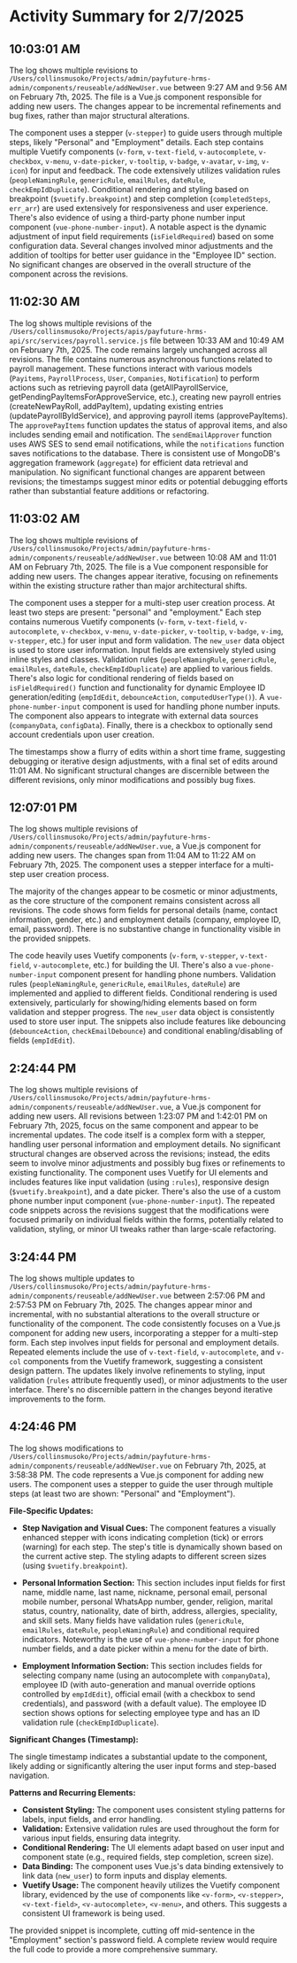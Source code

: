 # Activity Summary for 2/7/2025

## 10:03:01 AM
The log shows multiple revisions to `/Users/collinsmusoko/Projects/admin/payfuture-hrms-admin/components/reuseable/addNewUser.vue` between 9:27 AM and 9:56 AM on February 7th, 2025.  The file is a Vue.js component responsible for adding new users.  The changes appear to be incremental refinements and bug fixes, rather than major structural alterations.

The component uses a stepper (`v-stepper`) to guide users through multiple steps, likely "Personal" and "Employment" details.  Each step contains multiple Vuetify components (`v-form`, `v-text-field`, `v-autocomplete`, `v-checkbox`, `v-menu`, `v-date-picker`, `v-tooltip`, `v-badge`, `v-avatar`, `v-img`, `v-icon`) for input and feedback.  The code extensively utilizes validation rules (`peopleNamingRule`, `genericRule`, `emailRules`, `dateRule`, `checkEmpIdDuplicate`).  Conditional rendering and styling based on breakpoint (`$vuetify.breakpoint`) and step completion (`completedSteps`, `err_arr`) are used extensively for responsiveness and user experience.  There's also evidence of using a third-party phone number input component (`vue-phone-number-input`).  A notable aspect is the dynamic adjustment of input field requirements (`isFieldRequired`) based on some configuration data. Several changes involved minor adjustments and the addition of tooltips for better user guidance in the "Employee ID" section.  No significant changes are observed in the overall structure of the component across the revisions.


## 11:02:30 AM
The log shows multiple revisions of the `/Users/collinsmusoko/Projects/apis/payfuture-hrms-api/src/services/payroll.service.js` file between 10:33 AM and 10:49 AM on February 7th, 2025.  The code remains largely unchanged across all revisions.  The file contains numerous asynchronous functions related to payroll management.  These functions interact with various models (`Payitems`, `PayrollProcess`, `User`, `Companies`, `Notification`)  to perform actions such as retrieving payroll data (getAllPayrollService, getPendingPayItemsForApproveService, etc.), creating new payroll entries (createNewPayRoll, addPayItem), updating existing entries (updatePayrollByIdService), and approving payroll items (approvePayItems).  The `approvePayItems` function updates the status of approval items, and also includes sending email and notification. The `sendEmailApprover` function uses AWS SES to send email notifications, while the `notifications` function saves notifications to the database.  There is consistent use of MongoDB's aggregation framework (`aggregate`) for efficient data retrieval and manipulation.  No significant functional changes are apparent between revisions; the timestamps suggest minor edits or potential debugging efforts rather than substantial feature additions or refactoring.


## 11:03:02 AM
The log shows multiple revisions of `/Users/collinsmusoko/Projects/admin/payfuture-hrms-admin/components/reuseable/addNewUser.vue` between 10:08 AM and 11:01 AM on February 7th, 2025.  The file is a Vue component responsible for adding new users.  The changes appear iterative, focusing on refinements within the existing structure rather than major architectural shifts.

The component uses a stepper for a multi-step user creation process.  At least two steps are present: "personal" and "employment."  Each step contains numerous Vuetify components (`v-form`, `v-text-field`, `v-autocomplete`, `v-checkbox`, `v-menu`, `v-date-picker`, `v-tooltip`, `v-badge`, `v-img`, `v-stepper`, etc.) for user input and form validation.  The `new_user` data object is used to store user information.  Input fields are extensively styled using inline styles and classes.  Validation rules (`peopleNamingRule`, `genericRule`, `emailRules`, `dateRule`, `checkEmpIdDuplicate`) are applied to various fields.  There's also logic for conditional rendering of fields based on `isFieldRequired()` function and functionality for dynamic Employee ID generation/editing (`empIdEdit`, `debounceAction`, `computedUserType()`).  A `vue-phone-number-input` component is used for handling phone number inputs.  The component also appears to integrate with external data sources (`companyData`, `configData`).  Finally, there is a checkbox to optionally send account credentials upon user creation.

The timestamps show a flurry of edits within a short time frame, suggesting debugging or iterative design adjustments, with a final set of edits around 11:01 AM.  No significant structural changes are discernible between the different revisions, only minor modifications and possibly bug fixes.


## 12:07:01 PM
The log shows multiple revisions of `/Users/collinsmusoko/Projects/admin/payfuture-hrms-admin/components/reuseable/addNewUser.vue`, a Vue.js component for adding new users.  The changes span from 11:04 AM to 11:22 AM on February 7th, 2025.  The component uses a stepper interface for a multi-step user creation process.

The majority of the changes appear to be cosmetic or minor adjustments, as the core structure of the component remains consistent across all revisions.  The code shows form fields for personal details (name, contact information, gender, etc.) and employment details (company, employee ID, email, password).  There is no substantive change in functionality visible in the provided snippets.

The code heavily uses Vuetify components (`v-form`, `v-stepper`, `v-text-field`, `v-autocomplete`, etc.) for building the UI.  There's also a `vue-phone-number-input` component present for handling phone numbers.  Validation rules (`peopleNamingRule`, `genericRule`, `emailRules`, `dateRule`) are implemented and applied to different fields.  Conditional rendering is used extensively, particularly for showing/hiding elements based on form validation and stepper progress.  The `new_user` data object is consistently used to store user input.  The snippets also include features like debouncing (`debounceAction`, `checkEmailDebounce`) and conditional enabling/disabling of fields (`empIdEdit`).


## 2:24:44 PM
The log shows multiple revisions of `/Users/collinsmusoko/Projects/admin/payfuture-hrms-admin/components/reuseable/addNewUser.vue`, a Vue.js component for adding new users.  All revisions between 1:23:07 PM and 1:42:01 PM on February 7th, 2025,  focus on the same component and appear to be incremental updates. The code itself is a complex form with a stepper, handling user personal information and employment details.  No significant structural changes are observed across the revisions; instead, the edits seem to involve minor adjustments and possibly bug fixes or refinements to existing functionality. The component uses Vuetify for UI elements and includes features like input validation (using `:rules`), responsive design (`$vuetify.breakpoint`), and a date picker.  There's also the use of a custom phone number input component (`vue-phone-number-input`). The repeated code snippets across the revisions suggest that the modifications were focused primarily on individual fields within the forms, potentially related to validation, styling, or minor UI tweaks rather than large-scale refactoring.


## 3:24:44 PM
The log shows multiple updates to `/Users/collinsmusoko/Projects/admin/payfuture-hrms-admin/components/reuseable/addNewUser.vue` between 2:57:06 PM and 2:57:53 PM on February 7th, 2025.  The changes appear minor and incremental, with no substantial alterations to the overall structure or functionality of the component.  The code consistently focuses on a Vue.js component for adding new users, incorporating a stepper for a multi-step form.  Each step involves input fields for personal and employment details.  Repeated elements include the use of `v-text-field`, `v-autocomplete`, and `v-col` components from the Vuetify framework, suggesting a consistent design pattern.  The updates likely involve refinements to styling, input validation (`rules` attribute frequently used), or minor adjustments to the user interface.  There's no discernible pattern in the changes beyond iterative improvements to the form.


## 4:24:46 PM
The log shows modifications to `/Users/collinsmusoko/Projects/admin/payfuture-hrms-admin/components/reuseable/addNewUser.vue` on February 7th, 2025, at 3:58:38 PM.  The code represents a Vue.js component for adding new users.  The component uses a stepper to guide the user through multiple steps (at least two are shown: "Personal" and "Employment").

**File-Specific Updates:**

* **Step Navigation and Visual Cues:** The component features a visually enhanced stepper with icons indicating completion (tick) or errors (warning) for each step.  The step's title is dynamically shown based on the current active step.  The styling adapts to different screen sizes (using `$vuetify.breakpoint`).

* **Personal Information Section:** This section includes input fields for first name, middle name, last name, nickname, personal email, personal mobile number, personal WhatsApp number, gender, religion, marital status, country, nationality, date of birth, address, allergies, speciality, and skill sets.  Many fields have validation rules (`genericRule`, `emailRules`, `dateRule`, `peopleNamingRule`) and conditional required indicators. Noteworthy is the use of `vue-phone-number-input` for phone number fields, and a date picker within a menu for the date of birth.

* **Employment Information Section:** This section includes fields for selecting company name (using an autocomplete with `companyData`), employee ID (with auto-generation and manual override options controlled by `empIdEdit`), official email (with a checkbox to send credentials), and password (with a default value).  The employee ID section shows options for selecting employee type and has an ID validation rule (`checkEmpIdDuplicate`).


**Significant Changes (Timestamp):**

The single timestamp indicates a substantial update to the component, likely adding or significantly altering the user input forms and step-based navigation.

**Patterns and Recurring Elements:**

* **Consistent Styling:** The component uses consistent styling patterns for labels, input fields, and error handling.
* **Validation:**  Extensive validation rules are used throughout the form for various input fields, ensuring data integrity.
* **Conditional Rendering:** The UI elements adapt based on user input and component state (e.g., required fields, step completion, screen size).
* **Data Binding:**  The component uses Vue.js's data binding extensively to link data (`new_user`) to form inputs and display elements.
* **Vuetify Usage:**  The component heavily utilizes the Vuetify component library, evidenced by the use of components like `<v-form>`, `<v-stepper>`, `<v-text-field>`, `<v-autocomplete>`, `<v-menu>`, and others.  This suggests a consistent UI framework is being used.

The provided snippet is incomplete, cutting off mid-sentence in the "Employment" section's password field. A complete review would require the full code to provide a more comprehensive summary.
